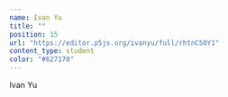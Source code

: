 ```yaml
---
name: Ivan Yu
title: ""
position: 15
url: "https://editor.p5js.org/ivanyu/full/rhtnC50Y1"
content_type: student
color: "#627170"
---
```


Ivan Yu
